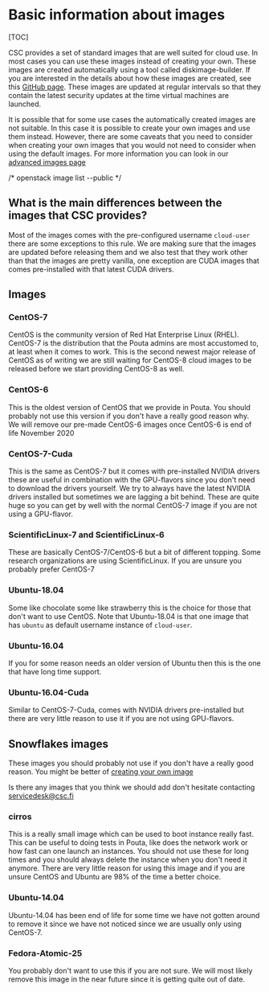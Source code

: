 # Basic information about images

[TOC]

CSC provides a set of standard images that are  well suited for cloud
use. In most cases you can use these images instead of creating your
own. These images are created automatically using a tool called
diskimage-builder. If you are interested in the details about how
these images are created, see this [GitHub page]. These images are
updated at regular intervals so that they contain the latest security
updates at the time virtual machines are launched.

It is possible that for some use cases the automatically created
images are not suitable. In this case it is possible to create your
own images and use them instead. However, there are some caveats that
you need to consider when creating  your own images that you would not
need to consider when using the default images. For more information
you can look in our [advanced images page](../adding-images)

/* openstack image list --public */

## What is the main differences between the images that CSC provides?
Most of the images comes with the pre-configured username `cloud-user`
there are some exceptions to this rule. We are making sure that the
images are updated before releasing them and we also test that they work
other than that the images are pretty vanilla, one exception are CUDA
images that comes pre-installed with that latest CUDA drivers.

## Images

### CentOS-7
CentOS is the community version of Red Hat Enterprise Linux (RHEL). CentOS-7
is the distribution that the Pouta admins are most accustomed to, at least
when it comes to work. This is the second newest major release of CentOS 
as of writing we are still waiting for CentOS-8 cloud images to be released
before we start providing CentOS-8 as well.

### CentOS-6
This is the oldest version of CentOS that we provide in Pouta. You should
probably not use this version if you don't have a really good reason why.
We will remove our pre-made CentOS-6 images once CentOS-6 is end of life
November 2020

### CentOS-7-Cuda
This is the same as CentOS-7 but it comes with pre-installed NVIDIA drivers
these are useful in combination with the GPU-flavors since you don't need
to download the drivers yourself. We try to always have the latest NVIDIA
drivers installed but sometimes we are lagging a bit behind. These are
quite huge so you can get by well with the normal CentOS-7 image if you
are not using a GPU-flavor.

### ScientificLinux-7 and ScientificLinux-6
These are basically CentOS-7/CentOS-6 but a bit of different topping. Some
research organizations are using ScientificLinux. If you are unsure you
probably prefer CentOS-7


### Ubuntu-18.04
Some like chocolate some like strawberry this is the choice for those that
don't want to use CentOS. Note that Ubuntu-18.04 is that one image that
has `ubuntu` as default username instance of `cloud-user`.

### Ubuntu-16.04
If you for some reason needs an older version of Ubuntu then this is the one
that have long time support.

### Ubuntu-16.04-Cuda
Similar to CentOS-7-Cuda, comes with NVIDIA drivers pre-installed but there
are very little reason to use it if you are not using GPU-flavors.

## Snowflakes images
These images you should probably not use if you don't have a really good
reason. You might be better of [creating your own image](../adding-images)

Is there any images that you think we should add don't hesitate contacting
servicedesk@csc.fi

### cirros
This is a really small image which can be used to boot instance really fast.
This can be useful to doing tests in Pouta, like does the network work or
how fast can one launch an instances. You should not use these for long
times and you should always delete the instance when you don't need it
anymore. There are very little reason for using this image and if you are
unsure CentOS and Ubuntu are 98% of the time a better choice.

### Ubuntu-14.04
Ubuntu-14.04 has been end of life for some time we have not gotten around
to remove it since we have not noticed since we are usually only using
CentOS-7.

### Fedora-Atomic-25
You probably don't want to use this if you are not sure. We will most likely
remove this image in the near future since it is getting quite out of date.

[GitHub page]: https://github.com/CSC-IT-Center-for-Science/diskimage-builder-csc-automation
